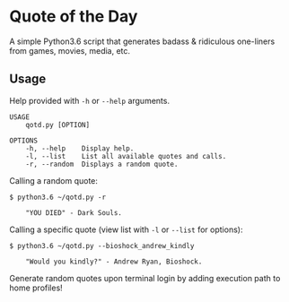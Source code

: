 # Quote of the Day
A simple Python3.6 script that generates badass & ridiculous one-liners from games, movies, media, etc.

## Usage
Help provided with ```-h``` or ```--help``` arguments.

```
USAGE
    qotd.py [OPTION]

OPTIONS
    -h, --help    Display help.
    -l, --list    List all available quotes and calls.
    -r, --random  Displays a random quote.
```

Calling a random quote:
```
$ python3.6 ~/qotd.py -r 

    "YOU DIED" - Dark Souls.

```

Calling a specific quote (view list with ```-l``` or ```--list``` for options):
```
$ python3.6 ~/qotd.py --bioshock_andrew_kindly

    "Would you kindly?" - Andrew Ryan, Bioshock.

```

Generate random quotes upon terminal login by adding execution path to home profiles!

